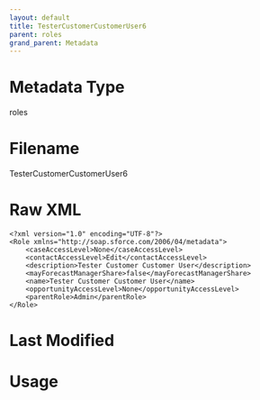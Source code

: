 ```yaml
---
layout: default
title: TesterCustomerCustomerUser6
parent: roles
grand_parent: Metadata
---
```

# Metadata Type
roles


# Filename 
TesterCustomerCustomerUser6


# Raw XML
```
<?xml version="1.0" encoding="UTF-8"?>
<Role xmlns="http://soap.sforce.com/2006/04/metadata">
    <caseAccessLevel>None</caseAccessLevel>
    <contactAccessLevel>Edit</contactAccessLevel>
    <description>Tester Customer Customer User</description>
    <mayForecastManagerShare>false</mayForecastManagerShare>
    <name>Tester Customer Customer User</name>
    <opportunityAccessLevel>None</opportunityAccessLevel>
    <parentRole>Admin</parentRole>
</Role>
```


# Last Modified


# Usage
